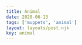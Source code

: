 ```yaml
---
title: Animal
date: 2020-06-13
tags: ['muppets', 'animal']
layout: layouts/post.njk
key: animal
---
```


